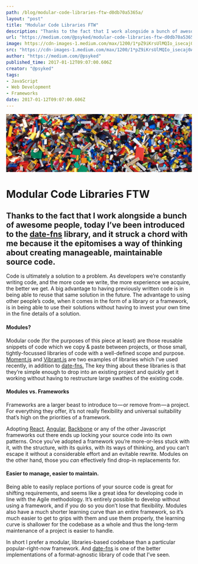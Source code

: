 ```yaml
---
path: /blog/modular-code-libraries-ftw-d0db70a5365a/
layout: "post"
title: "Modular Code Libraries FTW"
description: "Thanks to the fact that I work alongside a bunch of awesome people, today I’ve been introduced to the date-fns library, and it struck a…"
url: "https://medium.com/@psyked/modular-code-libraries-ftw-d0db70a5365a"
image: https://cdn-images-1.medium.com/max/1200/1*pZ9iKrsUlMQIo_isecaj0A.png
src: "https://cdn-images-1.medium.com/max/1200/1*pZ9iKrsUlMQIo_isecaj0A.png"
author: "https://medium.com/@psyked"
published_time: 2017-01-12T09:07:00.606Z
creator: "@psyked"
tags:
- JavaScript
- Web Development
- Frameworks
date: 2017-01-12T09:07:00.606Z
---
```


![](1*pZ9iKrsUlMQIo_isecaj0A.png)

# Modular Code Libraries FTW

## Thanks to the fact that I work alongside a bunch of awesome people, today I’ve been introduced to the [date-fns](https://date-fns.org/) library, and it struck a chord with me because it the epitomises a way of thinking about creating manageable, maintainable source code.

Code is ultimately a solution to a problem. As developers we’re constantly writing code, and the more code we write, the more experience we acquire, the better we get. A big advantage to having previously written code is in being able to reuse that same solution in the future. The advantage to using other people’s code, when it comes in the form of a library or a framework, is in being able to use their solutions without having to invest your own time in the fine details of a solution.

#### Modules?

Modular code (for the purposes of this piece at least) are those reusable snippets of code which we copy & paste between projects, or those small, tightly-focussed libraries of code with a well-defined scope and purpose. [Moment.js](http://momentjs.com/) and [Vibrant.js](http://jariz.github.io/vibrant.js/) are two examples of libraries which I’ve used recently, in addition to [date-fns.](https://date-fns.org/) The key thing about these libraries is that they’re simple enough to drop into an existing project and quickly get it working without having to restructure large swathes of the existing code.

#### Modules vs. Frameworks

Frameworks are a larger beast to introduce to — or remove from — a project. For everything they offer, it’s not really flexibility and universal suitability that’s high on the priorities of a framework.

Adopting [React](https://facebook.github.io/react/), [Angular](https://angularjs.org/), [Backbone](http://backbonejs.org/) or any of the other Javascript frameworks out there ends up locking your source code into its own patterns. Once you’ve adopted a framework you’re more-or-less stuck with it, with the structure, with its quirks, with its ways of thinking, and you can’t escape it without a considerable effort and an evitable rewrite. Modules on the other hand, those you _can_ effectively find drop-in replacements for.

#### Easier to manage, easier to maintain.

Being able to easily replace portions of your source code is great for shifting requirements, and seems like a great idea for developing code in line with the Agile methodology. It’s entirely possible to develop without using a framework, and if you do so you don’t lose that flexibility. Modules also have a much shorter learning curve than an entire framework, so it’s much easier to get to grips with them and use them properly, the learning curve is shallower for the codebase as a whole and thus the long-term maintenance of a project is easier to handle.

In short I prefer a modular, libraries-based codebase than a particular popular-right-now framework. And [date-fns](https://date-fns.org/) is one of the better implementations of a format-agnostic library of code that I’ve seen.